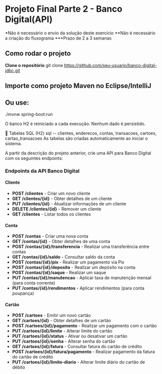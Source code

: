 # Projeto Final Parte 2 - Banco Digital(API)

*Não é necessário o envio da solução deste exercício
**Não é necessário a criação do fluxograma
***Prazo de 2 a 3 semanas

## Como rodar o projeto

**Clone o repositório**
git clone https://github.com/seu-usuario/banco-digital-jdbc.git

## Importe como projeto Maven no Eclipse/IntelliJ
## Ou use:
./mvnw spring-boot:run

O banco H2 é reiniciado a cada execução. Nenhum dado é persistido.

📄 Tabelas SQL (H2)
sql
-- clientes, enderecos, contas, transacoes, cartoes, cartao_transacoes
As tabelas são criadas automaticamente ao iniciar o sistema.




A partir da descrição do projeto anterior, crie uma API para Banco Digital com os
seguintes endpoints:
### Endpoints da API Banco Digital
#### Cliente
- **POST /clientes** - Criar um novo cliente
- **GET /clientes/{id}** - Obter detalhes de um cliente
- **PUT /clientes/{id}** - Atualizar informações de um cliente
- **DELETE /clientes/{id}** - Remover um cliente
- **GET /clientes** - Listar todos os clientes
  
#### Conta
- **POST /contas** - Criar uma nova conta
- **GET /contas/{id}** - Obter detalhes de uma conta
- **POST /contas/{id}/transferencia** - Realizar uma transferência entre contas
- **GET /contas/{id}/saldo** - Consultar saldo da conta
- **POST /contas/{id}/pix** - Realizar um pagamento via Pix
- **POST /contas/{id}/deposito** - Realizar um depósito na conta
- **POST /contas/{id}/saque** - Realizar um saque
- **PUT /contas/{id}/manutencao** - Aplicar taxa de manutenção mensal (para conta
corrente)
- **PUT /contas/{id}/rendimentos** - Aplicar rendimentos (para conta poupança)


#### Cartão
- **POST /cartoes** - Emitir um novo cartão
- **GET /cartoes/{id}** - Obter detalhes de um cartão
- **POST /cartoes/{id}/pagamento** - Realizar um pagamento com o cartão
- **PUT /cartoes/{id}/limite** - Alterar limite do cartão
- **PUT /cartoes/{id}/status** - Ativar ou desativar um cartão
- **PUT /cartoes/{id}/senha** - Alterar senha do cartão
- **GET /cartoes/{id}/fatura** - Consultar fatura do cartão de crédito
- **POST /cartoes/{id}/fatura/pagamento** - Realizar pagamento da fatura do cartão
de crédito
- **PUT /cartoes/{id}/limite-diario** - Alterar limite diário do cartão de débito
